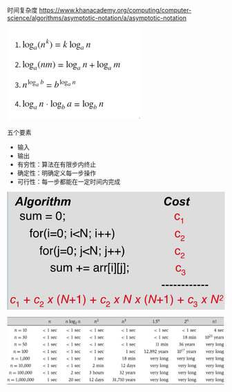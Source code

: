 时间复杂度
https://www.khanacademy.org/computing/computer-science/algorithms/asymptotic-notation/a/asymptotic-notation

![log calculations](/assets/img/post/Algorithm/log-calculations.png)

五个要素
- 输入
- 输出
- 有穷性：算法在有限步内终止
- 确定性：明确定义每一步操作
- 可行性：每一步都能在一定时间内完成


![for runtime](/assets/img/post/Algorithm/for-runtime.png)

![running time](/assets/img/post/Algorithm/running-time.png)
